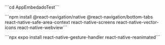 ´´´cd AppEmbedadoTest´´´

´´´npm install @react-navigation/native @react-navigation/bottom-tabs react-native-safe-area-context react-native-screens react-native-vector-icons react-native-webview´´´

´´´npx expo install react-native-gesture-handler react-native-reanimated´´´
